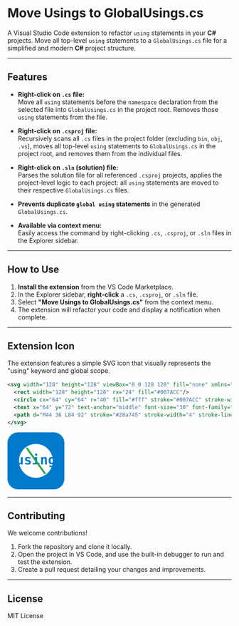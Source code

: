 # Move Usings to GlobalUsings.cs

A Visual Studio Code extension to refactor `using` statements in your **C#** projects. Move all top-level `using` statements to a `GlobalUsings.cs` file for a simplified and modern **C#** project structure.

---

## Features

- **Right-click on `.cs` file:**  
  Move all `using` statements before the `namespace` declaration from the selected file into `GlobalUsings.cs` in the project root. Removes those `using` statements from the file.

- **Right-click on `.csproj` file:**  
  Recursively scans all `.cs` files in the project folder (excluding `bin`, `obj`, `.vs`), moves all top-level `using` statements to `GlobalUsings.cs` in the project root, and removes them from the individual files.

- **Right-click on `.sln` (solution) file:**  
  Parses the solution file for all referenced `.csproj` projects, applies the project-level logic to each project: all `using` statements are moved to their respective `GlobalUsings.cs` files.

- **Prevents duplicate `global using` statements** in the generated `GlobalUsings.cs`.

- **Available via context menu:**  
  Easily access the command by right-clicking `.cs`, `.csproj`, or `.sln` files in the Explorer sidebar.

---

## How to Use

1. **Install the extension** from the VS Code Marketplace.
2. In the Explorer sidebar, **right-click** a `.cs`, `.csproj`, or `.sln` file.
3. Select **"Move Usings to GlobalUsings.cs"** from the context menu.
4. The extension will refactor your code and display a notification when complete.

---

## Extension Icon

The extension features a simple SVG icon that visually represents the "using" keyword and global scope.

```svg
<svg width="128" height="128" viewBox="0 0 128 128" fill="none" xmlns="http://www.w3.org/2000/svg">
  <rect width="128" height="128" rx="24" fill="#007ACC"/>
  <circle cx="64" cy="64" r="40" fill="#fff" stroke="#007ACC" stroke-width="4"/>
  <text x="64" y="72" text-anchor="middle" font-size="30" font-family="monospace" fill="#007ACC" font-weight="bold">using</text>
  <path d="M44 36 L84 92" stroke="#28a745" stroke-width="4" stroke-linecap="round"/>
</svg>
```

<img src="./icon.png" alt="Extension Icon" />

---

## Contributing

We welcome contributions!

1. Fork the repository and clone it locally.
2. Open the project in VS Code, and use the built-in debugger to run and test the extension.
3. Create a pull request detailing your changes and improvements.

---

## License

MIT License
